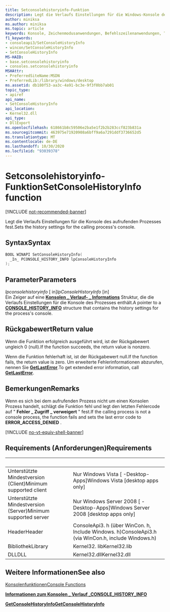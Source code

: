 ```yaml
---
title: Setconsolehistoryinfo-Funktion
description: Legt die Verlaufs Einstellungen für die Windows-Konsole des aufrufenden Prozesses fest.
author: miniksa
ms.author: miniksa
ms.topic: article
keywords: Konsole, Zeichenmodusanwendungen, Befehlszeilenanwendungen, Terminalanwendungen, Konsolen-API
f1_keywords:
- consoleapi3/SetConsoleHistoryInfo
- wincon/SetConsoleHistoryInfo
- SetConsoleHistoryInfo
MS-HAID:
- base.setconsolehistoryinfo
- consoles.setconsolehistoryinfo
MSHAttr:
- PreferredSiteName:MSDN
- PreferredLib:/library/windows/desktop
ms.assetid: db180f53-aa3c-4a91-bc3e-9f3f0bb7ab01
topic_type:
- apiref
api_name:
- SetConsoleHistoryInfo
api_location:
- Kernel32.dll
api_type:
- DllExport
ms.openlocfilehash: 618661b8c59506e2ba5e1f2b2b283ccf823b831a
ms.sourcegitcommit: 463975e71920908a6bff9a6a7291ddf3736652d5
ms.translationtype: MT
ms.contentlocale: de-DE
ms.lasthandoff: 10/30/2020
ms.locfileid: "93039378"
---
```

# <a name="setconsolehistoryinfo-function"></a><span data-ttu-id="939dc-104">Setconsolehistoryinfo-Funktion</span><span class="sxs-lookup"><span data-stu-id="939dc-104">SetConsoleHistoryInfo function</span></span>

[!INCLUDE [not-recommended-banner](./includes/not-recommended-banner.md)]

<span data-ttu-id="939dc-105">Legt die Verlaufs Einstellungen für die Konsole des aufrufenden Prozesses fest.</span><span class="sxs-lookup"><span data-stu-id="939dc-105">Sets the history settings for the calling process's console.</span></span>

## <a name="syntax"></a><span data-ttu-id="939dc-106">Syntax</span><span class="sxs-lookup"><span data-stu-id="939dc-106">Syntax</span></span>

```C
BOOL WINAPI SetConsoleHistoryInfo(
  _In_ PCONSOLE_HISTORY_INFO lpConsoleHistoryInfo
);
```

## <a name="parameters"></a><span data-ttu-id="939dc-107">Parameter</span><span class="sxs-lookup"><span data-stu-id="939dc-107">Parameters</span></span>

<span data-ttu-id="939dc-108">*lpconsolehistoryinfo* \[ in\]</span><span class="sxs-lookup"><span data-stu-id="939dc-108">*lpConsoleHistoryInfo* \[in\]</span></span>  
<span data-ttu-id="939dc-109">Ein Zeiger auf eine [**Konsolen \_ Verlauf- \_ Informations**](console-history-info.md) Struktur, die die Verlaufs Einstellungen für die Konsole des Prozesses enthält.</span><span class="sxs-lookup"><span data-stu-id="939dc-109">A pointer to a [**CONSOLE\_HISTORY\_INFO**](console-history-info.md) structure that contains the history settings for the process's console.</span></span>

## <a name="return-value"></a><span data-ttu-id="939dc-110">Rückgabewert</span><span class="sxs-lookup"><span data-stu-id="939dc-110">Return value</span></span>

<span data-ttu-id="939dc-111">Wenn die Funktion erfolgreich ausgeführt wird, ist der Rückgabewert ungleich 0 (null).</span><span class="sxs-lookup"><span data-stu-id="939dc-111">If the function succeeds, the return value is nonzero.</span></span>

<span data-ttu-id="939dc-112">Wenn die Funktion fehlerhaft ist, ist der Rückgabewert null.</span><span class="sxs-lookup"><span data-stu-id="939dc-112">If the function fails, the return value is zero.</span></span> <span data-ttu-id="939dc-113">Um erweiterte Fehlerinformationen abzurufen, nennen Sie [**GetLastError**](https://msdn.microsoft.com/library/windows/desktop/ms679360).</span><span class="sxs-lookup"><span data-stu-id="939dc-113">To get extended error information, call [**GetLastError**](https://msdn.microsoft.com/library/windows/desktop/ms679360).</span></span>

## <a name="remarks"></a><span data-ttu-id="939dc-114">Bemerkungen</span><span class="sxs-lookup"><span data-stu-id="939dc-114">Remarks</span></span>

<span data-ttu-id="939dc-115">Wenn es sich bei dem aufrufenden Prozess nicht um einen Konsolen Prozess handelt, schlägt die Funktion fehl und legt den letzten Fehlercode auf " **Fehler \_ Zugriff \_ verweigert** " fest.</span><span class="sxs-lookup"><span data-stu-id="939dc-115">If the calling process is not a console process, the function fails and sets the last error code to **ERROR\_ACCESS\_DENIED** .</span></span>

[!INCLUDE [no-vt-equiv-shell-banner](./includes/no-vt-equiv-shell-banner.md)]

## <a name="requirements"></a><span data-ttu-id="939dc-116">Requirements (Anforderungen)</span><span class="sxs-lookup"><span data-stu-id="939dc-116">Requirements</span></span>

| &nbsp; | &nbsp; |
|-|-|
| <span data-ttu-id="939dc-117">Unterstützte Mindestversion (Client)</span><span class="sxs-lookup"><span data-stu-id="939dc-117">Minimum supported client</span></span> | <span data-ttu-id="939dc-118">Nur Windows Vista \[ -Desktop-Apps\]</span><span class="sxs-lookup"><span data-stu-id="939dc-118">Windows Vista \[desktop apps only\]</span></span> |
| <span data-ttu-id="939dc-119">Unterstützte Mindestversion (Server)</span><span class="sxs-lookup"><span data-stu-id="939dc-119">Minimum supported server</span></span> | <span data-ttu-id="939dc-120">Nur Windows Server 2008 \[ -Desktop-Apps\]</span><span class="sxs-lookup"><span data-stu-id="939dc-120">Windows Server 2008 \[desktop apps only\]</span></span> |
| <span data-ttu-id="939dc-121">Header</span><span class="sxs-lookup"><span data-stu-id="939dc-121">Header</span></span> | <span data-ttu-id="939dc-122">ConsoleApi3. h (über WinCon. h, Include Windows. h)</span><span class="sxs-lookup"><span data-stu-id="939dc-122">ConsoleApi3.h (via WinCon.h, include Windows.h)</span></span> |
| <span data-ttu-id="939dc-123">Bibliothek</span><span class="sxs-lookup"><span data-stu-id="939dc-123">Library</span></span> | <span data-ttu-id="939dc-124">Kernel32. lib</span><span class="sxs-lookup"><span data-stu-id="939dc-124">Kernel32.lib</span></span> |
| <span data-ttu-id="939dc-125">DLL</span><span class="sxs-lookup"><span data-stu-id="939dc-125">DLL</span></span> | <span data-ttu-id="939dc-126">Kernel32.dll</span><span class="sxs-lookup"><span data-stu-id="939dc-126">Kernel32.dll</span></span> |

## <a name="see-also"></a><span data-ttu-id="939dc-127">Weitere Informationen</span><span class="sxs-lookup"><span data-stu-id="939dc-127">See also</span></span>

[<span data-ttu-id="939dc-128">Konsolenfunktionen</span><span class="sxs-lookup"><span data-stu-id="939dc-128">Console Functions</span></span>](console-functions.md)

[<span data-ttu-id="939dc-129">**Informationen zum Konsolen \_ Verlauf \_**</span><span class="sxs-lookup"><span data-stu-id="939dc-129">**CONSOLE\_HISTORY\_INFO**</span></span>](console-history-info.md)

[<span data-ttu-id="939dc-130">**GetConsoleHistoryInfo**</span><span class="sxs-lookup"><span data-stu-id="939dc-130">**GetConsoleHistoryInfo**</span></span>](getconsolehistoryinfo.md)
